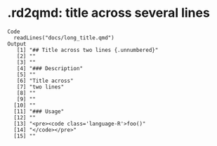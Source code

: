 # .rd2qmd: title across several lines

    Code
      readLines("docs/long_title.qmd")
    Output
       [1] "## Title across two lines {.unnumbered}"
       [2] ""                                       
       [3] ""                                       
       [4] "### Description"                        
       [5] ""                                       
       [6] "Title across"                           
       [7] "two lines"                              
       [8] ""                                       
       [9] ""                                       
      [10] ""                                       
      [11] "### Usage"                              
      [12] ""                                       
      [13] "<pre><code class='language-R'>foo()"    
      [14] "</code></pre>"                          
      [15] ""                                       

